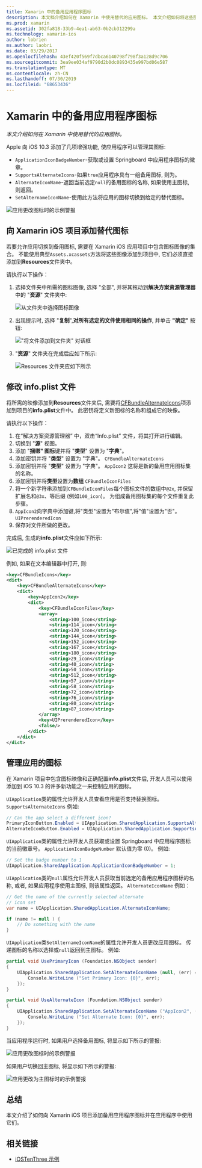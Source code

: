 ```yaml
---
title: Xamarin 中的备用应用程序图标
description: 本文档介绍如何在 Xamarin 中使用替代的应用图标。 本文介绍如何将这些图标添加到 Xamarin iOS 项目, 如何修改 info.plist 文件, 以及如何以编程方式管理应用程序的图标。
ms.prod: xamarin
ms.assetid: 302fa818-33b9-4ea1-ab63-0b2cb312299a
ms.technology: xamarin-ios
author: lobrien
ms.author: laobri
ms.date: 03/29/2017
ms.openlocfilehash: 43ef420f569f7dbca6140798f798f3a128d9c706
ms.sourcegitcommit: 3ea9ee034af9790d2b0dc0893435e997bd06e587
ms.translationtype: MT
ms.contentlocale: zh-CN
ms.lasthandoff: 07/30/2019
ms.locfileid: "68653436"
---
```

# <a name="alternate-app-icons-in-xamarinios"></a>Xamarin 中的备用应用程序图标

_本文介绍如何在 Xamarin 中使用替代的应用图标。_

Apple 向 iOS 10.3 添加了几项增强功能, 使应用程序可以管理其图标:

- `ApplicationIconBadgeNumber`-获取或设置 Springboard 中应用程序图标的徽章。
- `SupportsAlternateIcons`-如果`true`应用程序具有一组备用图标, 则为。
- `AlternateIconName`-返回当前选定`null`的备用图标的名称, 如果使用主图标, 则返回。
- `SetAlternameIconName`-使用此方法将应用的图标切换到给定的替代图标。

![](alternate-app-icons-images/icons04.png "应用更改图标时的示例警报")

<a name="Adding-Alternate-Icons" />

## <a name="adding-alternate-icons-to-a-xamarinios-project"></a>向 Xamarin iOS 项目添加替代图标

若要允许应用切换到备用图标, 需要在 Xamarin iOS 应用项目中包含图标图像的集合。 不能使用典型`Assets.xcassets`方法将这些图像添加到项目中, 它们必须直接添加到**Resources**文件夹中。

请执行以下操作：

1. 选择文件夹中所需的图标图像, 选择 "全部", 并将其拖动到**解决方案资源管理器**中的 "**资源**" 文件夹中:

    ![](alternate-app-icons-images/icons00.png "从文件夹中选择图标图像")

2. 出现提示时, 选择 "**复制**",**对所有选定的文件使用相同的操作**, 并单击 **"确定"** 按钮:

    ![](alternate-app-icons-images/icons02.png "\"将文件添加到文件夹\" 对话框")

3. "**资源**" 文件夹在完成后应如下所示:

    ![](alternate-app-icons-images/icons01.png "Resources 文件夹应如下所示")

<a name="Modifying-the-Info.plist-File" />

## <a name="modifying-the-infoplist-file"></a>修改 info.plist 文件

将所需的映像添加到**Resources**文件夹后, 需要将[CFBundleAlternateIcons](https://developer.apple.com/library/content/documentation/General/Reference/InfoPlistKeyReference/Articles/CoreFoundationKeys.html#//apple_ref/doc/uid/TP40009249-SW13)项添加到项目的**info.plist**文件中。 此密钥将定义新图标的名称和组成它的映像。

请执行以下操作：

1. 在“解决方案资源管理器”  中，双击“Info.plist”  文件，将其打开进行编辑。
2. 切换到 "**源**" 视图。
3. 添加 "**捆绑" 图标**键并将 "**类型**" 设置为 "**字典**"。
4. 添加密钥并将 "**类型**" 设置为 "字典"。 `CFBundleAlternateIcons`
5. 添加密钥并将 "**类型**" 设置为 "字典"。 `AppIcon2` 这将是新的备用应用图标集的名称。
6. 添加密钥并将**类型**设置为**数组** `CFBundleIconFiles`
7. 将一个新字符串添加到`CFBundleIconFiles`每个图标文件的数组中`@2x`, 并保留扩展名和`@3x`、等后缀 (例如`100_icon`)。 为组成备用图标集的每个文件重复此步骤。
8. `AppIcon2`向字典中添加键,将"类型"设置为"布尔值",将"值"设置为"否"。`UIPrerenderedIcon`
9. 保存对文件所做的更改。

完成后, 生成的**info.plist**文件应如下所示:

![](alternate-app-icons-images/icons03.png "已完成的 info.plist 文件")

例如, 如果在文本编辑器中打开, 则:

```xml
<key>CFBundleIcons</key>
<dict>
    <key>CFBundleAlternateIcons</key>
    <dict>
        <key>AppIcon2</key>
        <dict>
            <key>CFBundleIconFiles</key>
            <array>
                <string>100_icon</string>
                <string>114_icon</string>
                <string>120_icon</string>
                <string>144_icon</string>
                <string>152_icon</string>
                <string>167_icon</string>
                <string>180_icon</string>
                <string>29_icon</string>
                <string>40_icon</string>
                <string>50_icon</string>
                <string>512_icon</string>
                <string>57_icon</string>
                <string>58_icon</string>
                <string>72_icon</string>
                <string>76_icon</string>
                <string>80_icon</string>
                <string>87_icon</string>
            </array>
            <key>UIPrerenderedIcon</key>
            <false/>
        </dict>
    </dict>
</dict>
```

<a name="Managing-the-Apps-Icon" />

## <a name="managing-the-apps-icon"></a>管理应用的图标 

在 Xamarin 项目中包含图标映像和正确配置**info.plist**文件后, 开发人员可以使用添加到 iOS 10.3 的许多新功能之一来控制应用的图标。

`UIApplication`类的属性允许开发人员查看应用是否支持替换图标。 `SupportsAlternateIcons` 例如:

```csharp
// Can the app select a different icon?
PrimaryIconButton.Enabled = UIApplication.SharedApplication.SupportsAlternateIcons;
AlternateIconButton.Enabled = UIApplication.SharedApplication.SupportsAlternateIcons;
```

`UIApplication`类的属性允许开发人员获取或设置 Springboard 中应用程序图标的当前徽章号。 `ApplicationIconBadgeNumber` 默认值为零 (0)。 例如:

```csharp
// Set the badge number to 1
UIApplication.SharedApplication.ApplicationIconBadgeNumber = 1;
```

`UIApplication`类的`null`属性允许开发人员获取当前选定的备用应用程序图标的名称, 或者, 如果应用程序使用主图标, 则该属性返回。 `AlternateIconName` 例如：

```csharp
// Get the name of the currently selected alternate
// icon set
var name = UIApplication.SharedApplication.AlternateIconName;

if (name != null ) {
    // Do something with the name
}
```

`UIApplication`类`SetAlternameIconName`的属性允许开发人员更改应用图标。 传递图标的名称以选择或`null`返回到主图标。 例如:

```csharp
partial void UsePrimaryIcon (Foundation.NSObject sender)
{
    UIApplication.SharedApplication.SetAlternateIconName (null, (err) => {
        Console.WriteLine ("Set Primary Icon: {0}", err);
    });
}

partial void UseAlternateIcon (Foundation.NSObject sender)
{
    UIApplication.SharedApplication.SetAlternateIconName ("AppIcon2", (err) => {
        Console.WriteLine ("Set Alternate Icon: {0}", err);
    });
}
```

当应用程序运行时, 如果用户选择备用图标, 将显示如下所示的警报:

![](alternate-app-icons-images/icons04.png "应用更改图标时的示例警报")

如果用户切换回主图标, 将显示如下所示的警报:

![](alternate-app-icons-images/icons05.png "应用更改为主图标时的示例警报")

<a name="Summary" />

## <a name="summary"></a>总结

本文介绍了如何向 Xamarin iOS 项目添加备用应用程序图标并在应用程序中使用它们。



## <a name="related-links"></a>相关链接

- [iOSTenThree 示例](https://docs.microsoft.com/samples/xamarin/ios-samples/ios10-iostenthree/)
